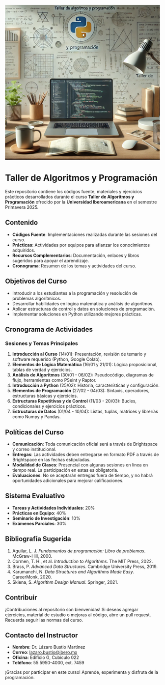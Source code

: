 ![Logo](rsc\logo.webp)

# Taller de Algoritmos y Programación

Este repositorio contiene los códigos fuente, materiales y ejercicios prácticos desarrollados durante el curso **Taller de Algoritmos y Programación** ofrecido por la **Universidad Iberoamericana** en el semestre Primavera 2025.

## Contenido

- **Códigos Fuente**: Implementaciones realizadas durante las sesiones del curso.
- **Prácticas**: Actividades por equipos para afianzar los conocimientos adquiridos.
- **Recursos Complementarios**: Documentación, enlaces y libros sugeridos para apoyar el aprendizaje.
- **Cronograma**: Resumen de los temas y actividades del curso.

## Objetivos del Curso

- Introducir a los estudiantes a la programación y resolución de problemas algorítmicos.
- Desarrollar habilidades en lógica matemática y análisis de algoritmos.
- Aplicar estructuras de control y datos en soluciones de programación.
- Implementar soluciones en Python utilizando mejores prácticas.

## Cronograma de Actividades

### Sesiones y Temas Principales

1. **Introducción al Curso** (14/01): Presentación, revisión de temario y software requerido (Python, Google Colab).
2. **Elementos de Lógica Matemática** (16/01 y 21/01): Lógica proposicional, tablas de verdad y ejercicios.
3. **Análisis de Algoritmos** (30/01 - 06/02): Pseudocódigo, diagramas de flujo, herramientas como PSeint y Raptor.
4. **Introducción a Python** (25/02): Historia, características y configuración.
5. **Elementos de Programación** (27/02 - 04/03): Sintaxis, operadores, estructuras básicas y ejercicios.
6. **Estructuras Repetitivas y de Control** (11/03 - 20/03): Bucles, condicionales y ejercicios prácticos.
7. **Estructuras de Datos** (01/04 - 10/04): Listas, tuplas, matrices y librerías como Numpy y Pandas.

## Políticas del Curso

- **Comunicación**: Toda comunicación oficial será a través de Brightspace y correo institucional.
- **Entregas**: Las actividades deben entregarse en formato PDF a través de Brightspace en las fechas estipuladas.
- **Modalidad de Clases**: Presencial con algunas sesiones en línea en tiempo real. La participación en estas es obligatoria.
- **Evaluaciones**: No se aceptarán entregas fuera de tiempo, y no habrá oportunidades adicionales para mejorar calificaciones.

## Sistema Evaluativo

- **Tareas y Actividades Individuales**: 20%
- **Prácticas en Equipo**: 40%
- **Seminario de Investigación**: 10%
- **Exámenes Parciales**: 30%

## Bibliografía Sugerida

1. Aguilar, L. J. *Fundamentos de programación: Libro de problemas*. McGraw-Hill, 2000.
2. Cormen, T. H., et al. *Introduction to Algorithms*. The MIT Press, 2022.
3. Brass, P. *Advanced Data Structures*. Cambridge University Press, 2019.
4. Karumanchi, N. *Data Structures and Algorithms Made Easy*. CareerMonk, 2020.
5. Skiena, S. *Algorithm Design Manual*. Springer, 2021.

## Contribuir

¡Contribuciones al repositorio son bienvenidas! Si deseas agregar ejercicios, material de estudio o mejoras al código, abre un pull request. Recuerda seguir las normas del curso.

## Contacto del Instructor

- **Nombre**: Dr. Lázaro Bustio Martínez  
- **Correo**: <lazaro.bustio@ibero.mx>  
- **Oficina**: Edificio G, Cubículo 022  
- **Teléfono**: 55 5950-4000, ext. 7459  

¡Gracias por participar en este curso! Aprende, experimenta y disfruta de la programación.
